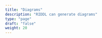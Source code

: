 ```yaml
---
title: "Diagrams"
description: "RIDDL can generate diagrams"
type: "page"
draft: "false"
weight: 20
---
```

